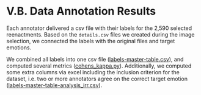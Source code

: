 # V.B. Data Annotation Results

Each annotator delivered a csv file with their labels for the 2,590 selected reenactments.
Based on the `details.csv` files we created during the image selection,
we connected the labels with the original files and target emotions.

We combined all labels into one csv file ([labels-master-table.csv](labels-master-table.csv)),
and computed several metrics ([cohens_kappa.py](cohens_kappa.py)).
Additionally, we computed some extra columns via excel including the inclusion criterion for the dataset,
i.e. two or more annotators agree on the correct target emotion ([labels-master-table-analysis_irr.csv](labels-master-table-analysis_irr.csv)).

